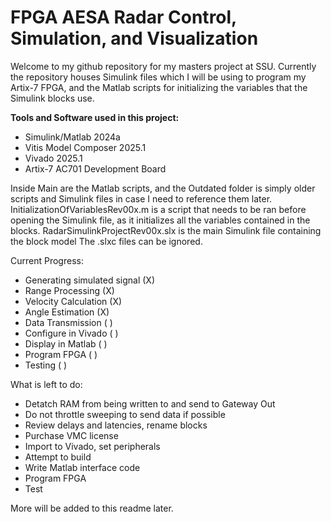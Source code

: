 # FPGA AESA Radar Control, Simulation, and Visualization

Welcome to my github repository for my masters project at SSU. Currently the repository houses Simulink files which I will be using to program my Artix-7 FPGA, and the Matlab scripts for initializing the variables that the Simulink blocks use.

**Tools and Software used in this project:**
- Simulink/Matlab 2024a
- Vitis Model Composer 2025.1
- Vivado 2025.1
- Artix-7 AC701 Development Board

Inside Main are the Matlab scripts, and the Outdated folder is simply older scripts and Simulink files in case I need to reference them later.
InitializationOfVariablesRev00x.m is a script that needs to be ran before opening the Simulink file, as it initializes all the variables contained in the blocks.
RadarSimulinkProjectRev00x.slx is the main Simulink file containing the block model
The .slxc files can be ignored.

Current Progress:
- Generating simulated signal (X)
- Range Processing (X)
- Velocity Calculation (X)
- Angle Estimation (X)
- Data Transmission ( )
- Configure in Vivado ( )
- Display in Matlab ( )
- Program FPGA ( )
- Testing ( )

What is left to do:
- Detatch RAM from being written to and send to Gateway Out
- Do not throttle sweeping to send data if possible
- Review delays and latencies, rename blocks
- Purchase VMC license
- Import to Vivado, set peripherals
- Attempt to build
- Write Matlab interface code
- Program FPGA
- Test

More will be added to this readme later.
